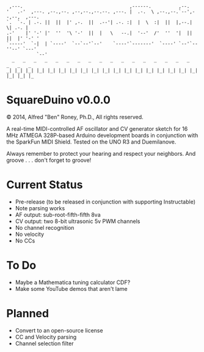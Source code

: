 
     ,---.                                       ,------.          ,--.   
    '   .-'  ,---. ,--.,--. ,--,--.,--.--. ,---. |  .-.  \ ,--.,--.`--',--,--,  ,---.
    `.  `-. | .-. ||  ||  |' ,-.  ||  .--'| .-. :|  |  \  :|  ||  |,--.|      \| .-. |
    .-'    |' '-' |'  ''  '\ '-'  ||  |   \   --.|  '--'  /'  ''  '|  ||  ||  |' '-' '
    `-----'  `-|  | `----'  `--`--'`--'    `----'`-------'  `----' `--'`--''--' `---'
               `--'
      _   _   _   _   _   _   _   _   _   _   _   _   _   _   _   _   _   _   _   _
    _| |_| |_| |_| |_| |_| |_| |_| |_| |_| |_| |_| |_| |_| |_| |_| |_| |_| |_| |_| |_

SquareDuino v0.0.0
===========
&copy; 2014, Alfred "Ben" Roney, Ph.D., All rights reserved.

A real-time MIDI-controlled AF oscillator and CV generator sketch for
16 MHz ATMEGA 328P-based Arduino development boards in conjunction with
the SparkFun MIDI Shield. Tested on the UNO R3 and Duemilanove. 

Always remember to protect your hearing and respect your neighbors.
And groove . . . don't forget to groove!

Current Status
==============
 * Pre-release (to be released in conjunction with supporting Instructable)
 * Note parsing works
 * AF output: sub-root-fifth-fifth 8va
 * CV output: two 8-bit ultrasonic 5v PWM channels
 * No channel recognition
 * No velocity
 * No CCs

To Do
=====
 * Maybe a Mathematica tuning calculator CDF?
 * Make some YouTube demos that aren't lame

Planned
=======
 * Convert to an open-source license
 * CC and Velocity parsing
 * Channel selection filter
